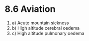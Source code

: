 # 8.6 Aviation



1. a\)  Acute mountain sickness
2. b\)  High altitude cerebral oedema
3. c\)  High altitude pulmonary oedema

